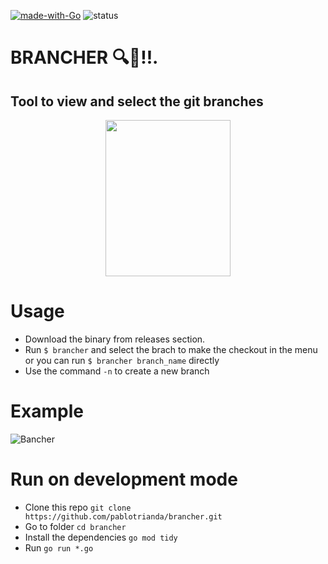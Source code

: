 [![made-with-Go](https://img.shields.io/badge/Made%20with-Go-1f425f.svg)](http://golang.org)
![status](https://github.com/pablotrianda/brancher/actions/workflows/go.yml/badge.svg)

# BRANCHER 🔍🌿!!.
## Tool to view and select the git branches
<p align="center">
   <img src="https://i.imgur.com/vYqF0sz.png" data-canonical-src="https://i.imgur.com/vYqF0sz.png" width="200" height="250" />
</p>

# Usage
* Download the binary from releases section. 
* Run `$ brancher` and select the brach to make the checkout in the menu or you can run `$ brancher branch_name` directly
* Use the command `-n` to create a new branch

# Example
![Bancher](https://media0.giphy.com/media/d6zP9HA60tiG788xkX/giphy.gif?cid=790b7611cf30827b13c0d1d134eb43844f90b94637fa065a&rid=giphy.gif&ct=g)


# Run on development mode
* Clone this repo `git clone https://github.com/pablotrianda/brancher.git`
* Go to folder `cd brancher`
* Install the dependencies `go mod tidy`
* Run `go run *.go`

